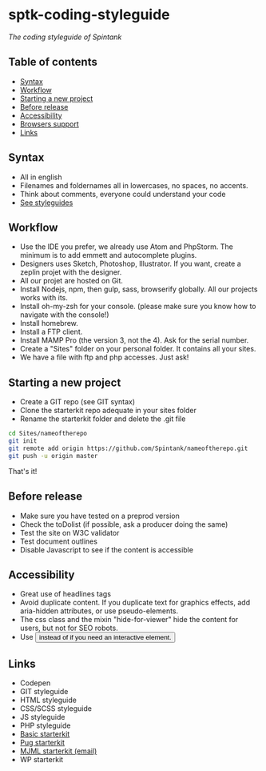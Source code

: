 # sptk-coding-styleguide
*The coding styleguide of Spintank*

## Table of contents
- [Syntax](#syntax)
- [Workflow](#Workflow)
- [Starting a new project](#starting-a-new-project)
- [Before release](#before-release)
- [Accessibility](#accessibility)
- [Browsers support](#browsers-support)
- [Links](#links)

## Syntax
- All in english
- Filenames and foldernames all in lowercases, no spaces, no accents.
- Think about comments, everyone could understand your code
- [See styleguides](#links)

## Workflow
- Use the IDE you prefer, we already use Atom and PhpStorm. The minimum is to add emmett and autocomplete plugins.
- Designers uses Sketch, Photoshop, Illustrator. If you want, create a zeplin projet with the designer.
- All our projet are hosted on Git.
- Install Nodejs, npm, then gulp, sass, browserify globally. All our projects works with its.
- Install oh-my-zsh for your console. (please make sure you know how to navigate with the console!)
- Install homebrew.
- Install a FTP client.
- Install MAMP Pro (the version 3, not the 4). Ask for the serial number.
- Create a "Sites" folder on your personal folder. It contains all your sites.
- We have a file with ftp and php accesses. Just ask!

## Starting a new project
- Create a GIT repo (see GIT syntax)
- Clone the starterkit repo adequate in your sites folder
- Rename the starterkit folder and delete the .git file

```bash
cd Sites/nameoftherepo
git init
git remote add origin https://github.com/Spintank/nameoftherepo.git
git push -u origin master
```

That's it!

## Before release
- Make sure you have tested on a preprod version
- Check the toDolist (if possible, ask a producer doing the same)
- Test the site on W3C validator
- Test document outlines
- Disable Javascript to see if the content is accessible

## Accessibility
- Great use of headlines tags
- Avoid duplicate content. If you duplicate text for graphics effects, add aria-hidden attributes, or use pseudo-elements.
- The css class and the mixin "hide-for-viewer" hide the content for users, but not for SEO robots.
- Use <button> instead of <span> if you need an interactive element.

## Links
- Codepen
- GIT styleguide
- HTML styleguide
- CSS/SCSS styleguide
- JS styleguide
- PHP styleguide
- [Basic starterkit](https://github.com/Spintank/sptk-starterkit-basic)
- [Pug starterkit](https://github.com/Spintank/sptk-starterkit-pug)
- [MJML starterkit (email)](https://github.com/Spintank/sptk-starterkit-pug)
- WP starterkit
